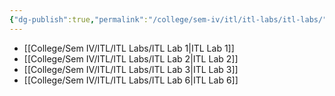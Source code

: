 ```yaml
---
{"dg-publish":true,"permalink":"/college/sem-iv/itl/itl-labs/itl-labs/"}
---
```



- [[College/Sem IV/ITL/ITL Labs/ITL Lab 1\|ITL Lab 1]]
- [[College/Sem IV/ITL/ITL Labs/ITL Lab 2\|ITL Lab 2]]
- [[College/Sem IV/ITL/ITL Labs/ITL Lab 3\|ITL Lab 3]]
- [[College/Sem IV/ITL/ITL Labs/ITL Lab 6\|ITL Lab 6]]


